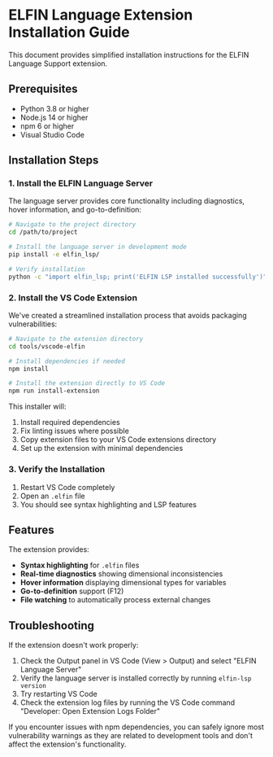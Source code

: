 # ELFIN Language Extension Installation Guide

This document provides simplified installation instructions for the ELFIN Language Support extension.

## Prerequisites

- Python 3.8 or higher
- Node.js 14 or higher
- npm 6 or higher
- Visual Studio Code

## Installation Steps

### 1. Install the ELFIN Language Server

The language server provides core functionality including diagnostics, hover information, and go-to-definition:

```bash
# Navigate to the project directory
cd /path/to/project

# Install the language server in development mode
pip install -e elfin_lsp/

# Verify installation
python -c "import elfin_lsp; print('ELFIN LSP installed successfully')"
```

### 2. Install the VS Code Extension

We've created a streamlined installation process that avoids packaging vulnerabilities:

```bash
# Navigate to the extension directory
cd tools/vscode-elfin

# Install dependencies if needed
npm install

# Install the extension directly to VS Code
npm run install-extension
```

This installer will:
1. Install required dependencies
2. Fix linting issues where possible
3. Copy extension files to your VS Code extensions directory
4. Set up the extension with minimal dependencies

### 3. Verify the Installation

1. Restart VS Code completely
2. Open an `.elfin` file
3. You should see syntax highlighting and LSP features

## Features

The extension provides:

- **Syntax highlighting** for `.elfin` files
- **Real-time diagnostics** showing dimensional inconsistencies
- **Hover information** displaying dimensional types for variables
- **Go-to-definition** support (F12)
- **File watching** to automatically process external changes

## Troubleshooting

If the extension doesn't work properly:

1. Check the Output panel in VS Code (View > Output) and select "ELFIN Language Server"
2. Verify the language server is installed correctly by running `elfin-lsp version`
3. Try restarting VS Code
4. Check the extension log files by running the VS Code command "Developer: Open Extension Logs Folder"

If you encounter issues with npm dependencies, you can safely ignore most vulnerability warnings as they are related to development tools and don't affect the extension's functionality.
